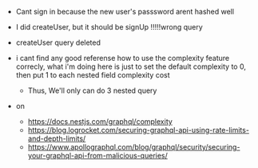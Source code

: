 - Cant sign in because the new user's passsword arent hashed well
- I did createUser, but it should be signUp !!!!!wrong query

- createUser query deleted

- i cant find any good referense how to use the complexity feature correcly,
  what i'm doing here is just to set the default complexity to 0, then put 1 to each nested field complexity cost

  - Thus, We'll only can do 3 nested query

- on
  - https://docs.nestjs.com/graphql/complexity
  - https://blog.logrocket.com/securing-graphql-api-using-rate-limits-and-depth-limits/
  - https://www.apollographql.com/blog/graphql/security/securing-your-graphql-api-from-malicious-queries/
